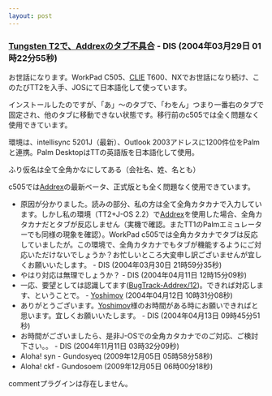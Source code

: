 ```yaml
---
layout: post
---
```

<h3><a href="/?page=BBS%2D%BB%A8%C3%CC%2F9" class="wikipage">Tungsten T2で、Addrexのタブ不具合</a> - DIS (2004年03月29日 01時22分55秒)</h3>
<p>お世話になります。WorkPad C505、<a href="http://www.sony.jp/CLIE/">CLIE</a> T600、NXでお世話になり続け、このたびTT2を入手、JOSにて日本語化して使っています。</p>
<p>インストールしたのですが、「あ」〜のタブで、「わをん」つまり一番右のタブで固定され、他のタブに移動できない状態です。移行前のc505では全く問題なく使用できています。</p>
<p>環境は、intellisync 5201J（最新）、Outlook 2003アドレスに1200件位をPalmと連携。Palm DesktopはTTの英語版を日本語化して使用。</p>
<p>ふり仮名は全て全角かなにしてある（会社名、姓、名とも）</p>
<p>c505では<a href="/?page=Addrex" class="wikipage">Addrex</a>の最新ベータ、正式版とも全く問題なく使用できています。</p>
<ul>
<li>原因が分かりました。読みの部分、私の方は全て全角カタカナで入力しています。しかし私の環境（TT2+J-OS 2.2）で<a href="/?page=Addrex" class="wikipage">Addrex</a>を使用した場合、全角カタカナだとタブが反応しません（実機で確認。またTT1のPalmエミュレーターでも同様の現象を確認）。WorkPad c505では全角カタカナでタブは反応していましたが。この環境で、全角カタカナでもタブが機能するようにご対応いただけないでしょうか？お忙しいところ大変申し訳ございませんが宜しくお願いいたします。 - DIS (2004年03月30日 21時59分35秒)</li>
<li>やはり対応は無理でしょうか？ - DIS (2004年04月11日 12時15分09秒)</li>
<li>一応、要望としては認識してます(<a href="/?page=BugTrack%2DAddrex%2F12" class="wikipage">BugTrack-Addrex/12</a>)。できれば対応します、ということで。 - <a href="/?page=Yoshimov" class="wikipage">Yoshimov</a> (2004年04月12日 10時31分08秒)</li>
<li>ありがとうございます。<a href="/?page=Yoshimov" class="wikipage">Yoshimov</a>様のお時間がある時にお願いできればと思います。宜しくお願いいたします。 - DIS (2004年04月13日 09時45分51秒)</li>
<li>お時間がございましたら、是非J-OSでの全角カタカナでのご対応、ご検討下さい。。 - DIS (2004年11月11日 03時32分09秒)</li>
<li>Aloha! syn - Gundosyeq (2009年12月05日 05時58分58秒)</li>
<li>Aloha! ckf - Gundosoem (2009年12月05日 06時00分18秒)</li>
</ul>
<p><span class="error">commentプラグインは存在しません。</span> </p>
